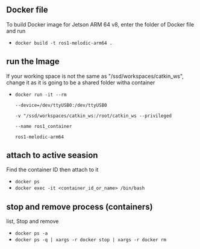 ## Docker file
To build Docker image for Jetson ARM 64 v8, enter the folder of Docker file and run
- <code>docker build -t ros1-melodic-arm64 .</code>

## run the Image
If your working space is not the same as "/ssd/workspaces/catkin_ws", change it as it is going to be a shared folder witha  container
- <code>docker run -it --rm\
  --device=/dev/ttyUSB0:/dev/ttyUSB0 \
  -v "/ssd/workspaces/catkin_ws:/root/catkin_ws
  --privileged \
  --name ros1_container \
  ros1-melodic-arm64</code>


## attach to active seasion
Find the container ID then attach to it
- <code>docker ps </code>
- <code>docker exec -it <container_id_or_name> /bin/bash </code>

## stop and remove process (containers)
list, Stop and remove
- <code>docker ps -a </code>
- <code>docker ps -q | xargs -r docker stop | xargs -r docker rm </code>

